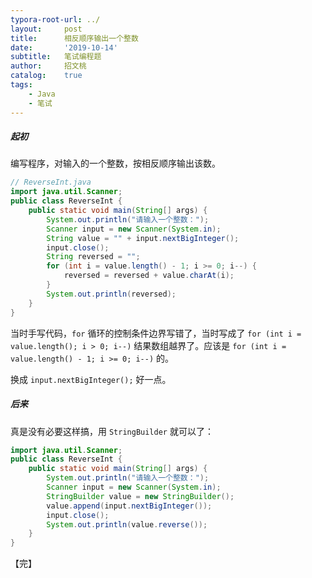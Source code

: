 ```yaml
---
typora-root-url: ../
layout:     post
title:      相反顺序输出一个整数
date:       '2019-10-14'
subtitle:   笔试编程题
author:     招文桃
catalog:    true
tags:
    - Java
    - 笔试
---
```




##### 起初

编写程序，对输入的一个整数，按相反顺序输出该数。

```java
// ReverseInt.java
import java.util.Scanner;
public class ReverseInt {
	public static void main(String[] args) {
		System.out.println("请输入一个整数：");
		Scanner input = new Scanner(System.in);
		String value = "" + input.nextBigInteger();
		input.close();
		String reversed = "";
		for (int i = value.length() - 1; i >= 0; i--) {
			reversed = reversed + value.charAt(i);
		}
		System.out.println(reversed);
	}
}
```
当时手写代码，`for` 循环的控制条件边界写错了，当时写成了 `for (int i = value.length(); i > 0; i--)`  结果数组越界了。应该是 `for (int i = value.length() - 1; i >= 0; i--)` 的。

换成 `input.nextBigInteger();` 好一点。 <!--more-->

##### 后来

真是没有必要这样搞，用 `StringBuilder` 就可以了：

```java
import java.util.Scanner;
public class ReverseInt {
	public static void main(String[] args) {
		System.out.println("请输入一个整数：");
		Scanner input = new Scanner(System.in);
		StringBuilder value = new StringBuilder();
		value.append(input.nextBigInteger());
		input.close();
		System.out.println(value.reverse());
	}
}
```

【完】










